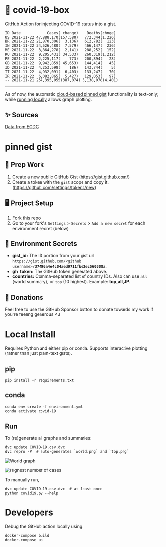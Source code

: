 # 🏥 covid-19-box

GitHub Action for injecting COVID-19 status into a gist.

```
ID Date            Cases( change)    Deaths(chnge)
US 2021-11-22 47,888,170(157,580)   772,344(1,226)
BR 2021-11-22 21,870,306(  3,136)   612,782(  123)
IN 2021-11-22 34,526,480(  7,579)   466,147(  236)
ME 2021-11-22  3,864,278(  2,141)   288,252(  152)
RU 2021-11-22  9,205,431( 34,533)   260,319(1,212)
PE 2021-11-22  2,225,117(    773)   200,894(   28)
GB 2021-11-22  9,942,859( 45,653)   144,414(   45)
ID 2021-11-22  4,253,598(    186)   143,744(    5)
IT 2021-11-22  4,932,091(  6,403)   133,247(   70)
IR 2021-11-22  6,082,865(  5,427)   129,053(   97)
-- 2021-11-21 257,395,055(387,074) 5,138,078(4,401)
```

---

As of now, the automatic [cloud-based pinned gist](#pinned-gist) functionality is text-only;
while [running locally](#local-install) allows graph plotting.

## ✨ Sources

[Data from ECDC](https://www.ecdc.europa.eu/en/publications-data/download-todays-data-geographic-distribution-covid-19-cases-worldwide)

# pinned gist

## 🎒 Prep Work
1. Create a new public GitHub Gist (https://gist.github.com/)
1. Create a token with the `gist` scope and copy it. (https://github.com/settings/tokens/new)

## 🖥 Project Setup
1. Fork this repo
1. Go to your fork's `Settings` > `Secrets` > `Add a new secret` for each environment secret (below)

## 🤫 Environment Secrets
- **gist_id:** The ID portion from your gist url `https://gist.github.com/<github username>/`**`37496a4e4c84aed9711fbe3ec560888a`**.
- **gh_token:** The GitHub token generated above.
- **countries:** Comma-separated list of country IDs. Also can use `all` (world summary), or `top` (10 highest). Example: **top,all,JP**.

## 💸 Donations

Feel free to use the GitHub Sponsor button to donate towards my work if you're feeling generous <3

# Local Install

Requires Python and either pip or conda. Supports interactive plotting (rather than just plain-text gists).

## pip

```
pip install -r requirements.txt
```

## conda

```
conda env create -f environment.yml
conda activate covid-19
```

## Run

To (re)generate all graphs and summaries:

```
dvc update COVID-19.csv.dvc
dvc repro -P  # auto-generates `world.png` and `top.png`
```

![World graph](world.png)

![Highest number of cases](top.png)

To manually run,

```
dvc update COVID-19.csv.dvc  # at least once
python covid19.py --help
```

# Developers

Debug the GitHub action locally using:

```
docker-compose build
docker-compose up
```
